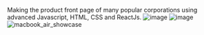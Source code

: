 Making the product front page of many popular corporations using advanced Javascript, HTML, CSS and ReactJs.
![image](https://github.com/TheLastKin/League_Of_Legends_Website_CloneTest/assets/71256843/b958109e-497b-40c4-abc5-854446022054)
![image](https://github.com/TheLastKin/League_Of_Legends_Website_CloneTest/assets/71256843/72e1039e-99e2-4d8d-b142-0c5a7f7a17db)
![macbook_air_showcase](https://github.com/TheLastKin/The-Front-Page-Of-Everything/assets/71256843/c409e33e-c73f-44c1-ab4f-784413a5892b)
